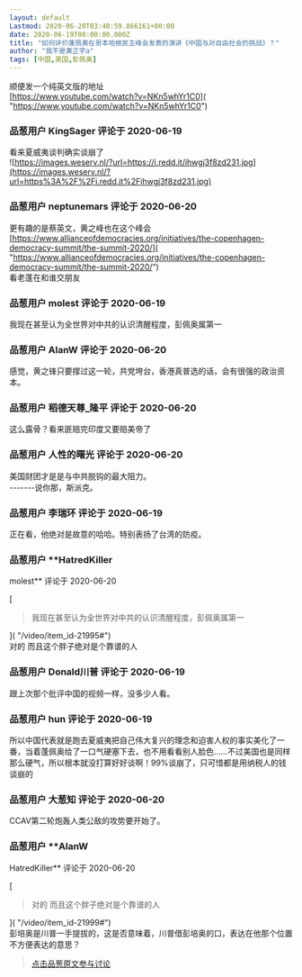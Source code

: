 ```yaml
---
layout: default
Lastmod: 2020-06-20T03:48:59.866161+00:00
date: 2020-06-19T00:00:00.000Z
title: "如何评价蓬佩奧在哥本哈根民主峰会发表的演讲《中国与对自由社会的挑战》？"
author: "我不是黄正宇a"
tags: [中国,美国,彭佩奥]
---
```


顺便发一个纯英文版的地址  
[https://www.youtube.com/watch?v=NKn5whYr1C0]( "https://www.youtube.com/watch?v=NKn5whYr1C0")

            
### 品葱用户 **KingSager** 评论于 2020-06-19
        
看来夏威夷谈判确实谈崩了  
![https://images.weserv.nl/?url=https://i.redd.it/ihwgj3f8zd231.jpg](https://images.weserv.nl/?url=https%3A%2F%2Fi.redd.it%2Fihwgj3f8zd231.jpg)
        


            
### 品葱用户 **neptunemars** 评论于 2020-06-20
        
更有趣的是蔡英文，黄之峰也在这个峰会  
[https://www.allianceofdemocracies.org/initiatives/the-copenhagen-democracy-summit/the-summit-2020/]( "https://www.allianceofdemocracies.org/initiatives/the-copenhagen-democracy-summit/the-summit-2020/")  
看老蓬在和谁交朋友
        


            
### 品葱用户 **molest** 评论于 2020-06-19
        
我现在甚至认为全世界对中共的认识清醒程度，彭佩奥属第一
        


            
### 品葱用户 **AlanW** 评论于 2020-06-20
        
感觉，黄之锋只要撑过这一轮，共党垮台，香港真普选的话，会有很强的政治资本。
        


            
### 品葱用户 **稻德天尊_隆平** 评论于 2020-06-20
        
这么露骨？看来匪赔完印度又要赔美帝了
        


            
### 品葱用户 **人性的曙光** 评论于 2020-06-20
        
美国财团才是是与中共脱钩的最大阻力。  
\-------说你那，斯派克。
        


            
### 品葱用户 **李瑞环** 评论于 2020-06-19
        
正在看，他绝对是故意的哈哈。特别表扬了台湾的防疫。
        


            
### 品葱用户 **HatredKiller 
molest** 评论于 2020-06-20
        
[

> 我现在甚至认为全世界对中共的认识清醒程度，彭佩奥属第一

]( "/video/item_id-21995#")  
对的 而且这个胖子绝对是个靠谱的人
        


            
### 品葱用户 **Donald川普** 评论于 2020-06-19
        
跟上次那个批评中国的视频一样，没多少人看。
        


            
### 品葱用户 **hun** 评论于 2020-06-19
        
所以中国代表就是跑去夏威夷把自己伟大复兴的理念和迫害人权的事实美化了一番，当着蓬佩奥给了一口气硬塞下去，也不用看看别人脸色……不过美国也是同样那么硬气，所以根本就没打算好好谈啊！99%谈崩了，只可惜都是用纳税人的钱谈崩的
        


            
### 品葱用户 **大葱知** 评论于 2020-06-20
        
CCAV第二轮炮轰人类公敌的攻势要开始了。
        


            
### 品葱用户 **AlanW 
HatredKiller** 评论于 2020-06-20
        
[

> 对的 而且这个胖子绝对是个靠谱的人

]( "/video/item_id-21999#")  
彭培奥是川普一手提拔的，这是否意味着，川普借彭培奥的口，表达在他那个位置不方便表达的意思？
        






> [点击品葱原文参与讨论](https://pincong.rocks/video/id-2374__sort_key-agree_count__sort-DESC?warning)

